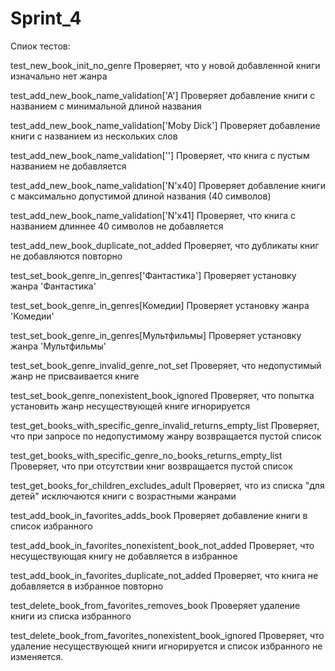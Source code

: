 # Sprint_4

Спиок тестов:

test_new_book_init_no_genre
 Проверяет, что у новой добавленной книги изначально нет жанра

test_add_new_book_name_validation['A']
 Проверяет добавление книги с названием с минимальной длиной названия

test_add_new_book_name_validation['Moby Dick']
 Проверяет добавление книги с названием из нескольких слов

test_add_new_book_name_validation['']
 Проверяет, что книга с пустым названием не добавляется

test_add_new_book_name_validation['N'x40]
 Проверяет добавление книги с максимально допустимой длиной названия (40 символов)

test_add_new_book_name_validation['N'x41]
 Проверяет, что книга с названием длиннее 40 символов не добавляется

test_add_new_book_duplicate_not_added
 Проверяет, что дубликаты книг не добавляются повторно

test_set_book_genre_in_genres['Фантастика']
 Проверяет установку жанра 'Фантастика'

test_set_book_genre_in_genres[Комедии]
 Проверяет установку жанра 'Комедии'

test_set_book_genre_in_genres[Мультфильмы]
 Проверяет установку жанра 'Мультфильмы'

test_set_book_genre_invalid_genre_not_set
 Проверяет, что недопустимый жанр не присваивается книге

test_set_book_genre_nonexistent_book_ignored
 Проверяет, что попытка установить жанр несуществующей книге игнорируется

test_get_books_with_specific_genre_invalid_returns_empty_list
 Проверяет, что при запросе по недопустимому жанру возвращается пустой список

test_get_books_with_specific_genre_no_books_returns_empty_list
 Проверяет, что при отсутствии книг возвращается пустой список

test_get_books_for_children_excludes_adult
 Проверяет, что из списка "для детей" исключаются книги с возрастными жанрами

test_add_book_in_favorites_adds_book
 Проверяет добавление книги в список избранного

test_add_book_in_favorites_nonexistent_book_not_added
 Проверяет, что несуществующая книгу не добавляется в избранное

test_add_book_in_favorites_duplicate_not_added
 Проверяет, что книга не добавляется в избранное повторно

test_delete_book_from_favorites_removes_book
 Проверяет удаление книги из списка избранного

test_delete_book_from_favorites_nonexistent_book_ignored
 Проверяет, что удаление несуществующей книги игнорируется и список избранного не изменяется.
